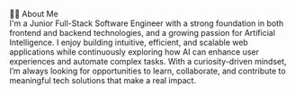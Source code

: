👨‍💻 About Me <br/>
I'm a Junior Full-Stack Software Engineer with a strong foundation in both frontend and backend technologies, and a growing passion for Artificial Intelligence. I enjoy building intuitive, efficient, and scalable web applications while continuously exploring how AI can enhance user experiences and automate complex tasks. With a curiosity-driven mindset, I’m always looking for opportunities to learn, collaborate, and contribute to meaningful tech solutions that make a real impact.

